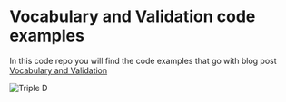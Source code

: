 # Vocabulary and Validation code examples

In this code repo you will find the code examples that go with blog post [Vocabulary and Validation](https://www.tripled.io/08/10/2022/VocabularyValidation/)

![Triple D](https://www.tripled.io/img/logo.svg)